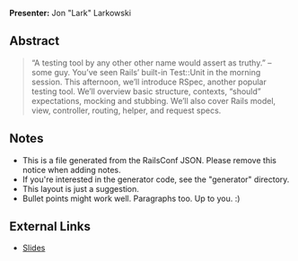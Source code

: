 **Presenter:** Jon &quot;Lark&quot; Larkowski

## Abstract

> “A testing tool by any other other name would assert as truthy.” – some guy.  You’ve seen Rails’ built-in Test::Unit in the morning session.  This afternoon, we’ll introduce RSpec, another popular testing tool.  We’ll overview basic structure, contexts, “should” expectations, mocking and stubbing.  We’ll also cover Rails model, view, controller, routing, helper, and request specs.

## Notes

* This is a file generated from the RailsConf JSON.  Please remove this notice when adding notes.
* If you're interested in the generator code, see the "generator" directory.
* This layout is just a suggestion.
* Bullet points might work well.  Paragraphs too.  Up to you.  :)

## External Links

* [Slides](http://speakerdeck.com/u/l4rk/p/introduction-to-rspec)